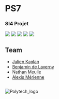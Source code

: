 # PS7
### SI4 Projet

![](https://img.shields.io/badge/Code-Java-informational?style=flat&logo=java&logoColor=white&color=4581E5)
![](https://img.shields.io/badge/Tools-SonarQube-informational?style=flat&logo=sonarqube&logoColor=white&color=4581E5)
![](https://img.shields.io/badge/Tools-Docker-informational?style=flat&logo=docker&logoColor=white&color=4581E5)
![](https://img.shields.io/badge/Tools-Maven-informational?style=flat&logo=maven&logoColor=white&color=4581E5)
![](https://img.shields.io/badge/Editor-IntelliJ_IDEA-informational?style=flat&logo=intellij-idea&logoColor=white&color=4581E5)


## Team
- [Julien Kaplan](https://github.com/JulienK-hub)
- [Benjamin de Laverny](https://github.com/Benjamin-deLaverny)
- [Nathan Meulle](https://github.com/NathanMeulle)
- [Alexis Mérienne](https://github.com/AlexisMerienne)


##
![Polytech_logo](http://unice.fr/polytechnice/fr/contenus-riches/images/logos/logo-uns-pns)

